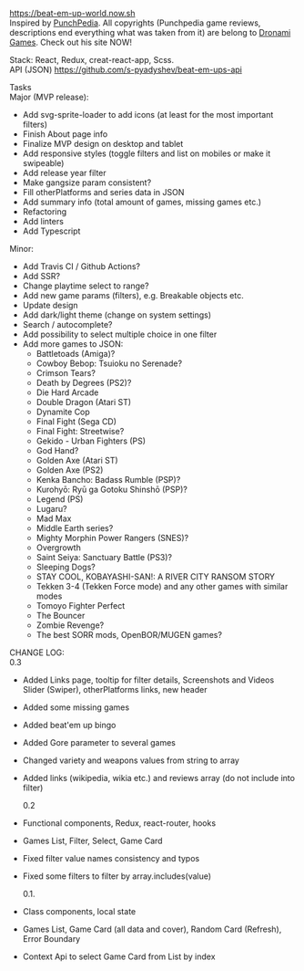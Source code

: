 <a href="https://beat-em-up-world.now.sh">https://beat-em-up-world.now.sh</a>
<br>
Inspired by <a href="http://www.punchpedia.com">PunchPedia</a>. All copyrights (Punchpedia game reviews, descriptions end everything what was taken from it) are belong to <a href="http://www.dronami.com/">Dronami Games</a>. Check out his site NOW!

Stack: React, Redux, creat-react-app, Scss.
<br>
API (JSON)
<a href="https://github.com/s-pyadyshev/beat-em-ups-api">https://github.com/s-pyadyshev/beat-em-ups-api</a>
<br>

Tasks<br>
Major (MVP release):<br>

- Add svg-sprite-loader to add icons (at least for the most important filters)
- Finish About page info
- Finalize MVP design on desktop and tablet
- Add responsive styles (toggle filters and list on mobiles or make it swipeable)
- Add release year filter
- Make gangsize param consistent?
- Fill otherPlatforms and series data in JSON
- Add summary info (total amount of games, missing games etc.)
- Refactoring
- Add linters
- Add Typescript

Minor:<br>

- Add Travis CI / Github Actions?
- Add SSR?
- Change playtime select to range?
- Add new game params (filters), e.g. Breakable objects etc.
- Update design
- Add dark/light theme (change on system settings)
- Search / autocomplete?
- Add possibility to select multiple choice in one filter
- Add more games to JSON:
  - Battletoads (Amiga)?
  - Cowboy Bebop: Tsuioku no Serenade?
  - Crimson Tears?
  - Death by Degrees (PS2)?
  - Die Hard Arcade
  - Double Dragon (Atari ST)
  - Dynamite Cop
  - Final Fight (Sega CD)
  - Final Fight: Streetwise?
  - Gekido - Urban Fighters (PS)
  - God Hand?
  - Golden Axe (Atari ST)
  - Golden Axe (PS2)
  - Kenka Bancho: Badass Rumble (PSP)?
  - Kurohyō: Ryū ga Gotoku Shinshō (PSP)?
  - Legend (PS)
  - Lugaru?
  - Mad Max
  - Middle Earth series?
  - Mighty Morphin Power Rangers (SNES)?
  - Overgrowth
  - Saint Seiya: Sanctuary Battle (PS3)?
  - Sleeping Dogs?
  - STAY COOL, KOBAYASHI-SAN!: A RIVER CITY RANSOM STORY
  - Tekken 3-4 (Tekken Force mode) and any other games with similar modes
  - Tomoyo Fighter Perfect
  - The Bouncer
  - Zombie Revenge?
  - The best SORR mods, OpenBOR/MUGEN games?

CHANGE LOG:<br>
0.3

- Added Links page, tooltip for filter details, Screenshots and Videos Slider (Swiper), otherPlatforms links, new header
- Added some missing games
- Added beat'em up bingo
- Added Gore parameter to several games
- Changed variety and weapons values from string to array
- Added links (wikipedia, wikia etc.) and reviews array (do not include into filter)

  0.2

- Functional components, Redux, react-router, hooks
- Games List, Filter, Select, Game Card
- Fixed filter value names consistency and typos
- Fixed some filters to filter by array.includes(value)

  0.1.

- Class components, local state
- Games List, Game Card (all data and cover), Random Card (Refresh), Error Boundary
- Context Api to select Game Card from List by index
